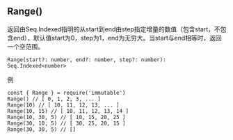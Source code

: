 ## Range()

返回由Seq.Indexed指明的从start到end由step指定增量的数值（包含start，不包含end），默认值start为0，step为1，end为无穷大。当start与end相等时，返回一个空范围。

```
Range(start?: number, end?: number, step?: number): Seq.Indexed<number>
```

例

```
const { Range } = require('immutable')
Range() // [ 0, 1, 2, 3, ... ]
Range(10) // [ 10, 11, 12, 13, ... ]
Range(10, 15) // [ 10, 11, 12, 13, 14 ]
Range(10, 30, 5) // [ 10, 15, 20, 25 ]
Range(30, 10, 5) // [ 30, 25, 20, 15 ]
Range(30, 30, 5) // []
```